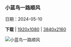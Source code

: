 ### 小蓝鸟一路顺风

日期：2024-05-10

**下载**  |  [1920x1080](https://cn.bing.com/th?id=OHR.TexasIndigoBunting_ZH-CN3699392300_1920x1080.jpg)  |  [3840x2160](https://cn.bing.com/th?id=OHR.TexasIndigoBunting_ZH-CN3699392300_UHD.jpg)

![小蓝鸟一路顺风](https://cn.bing.com/th?id=OHR.TexasIndigoBunting_ZH-CN3699392300_1920x1080.jpg "树枝上栖息的靛蓝彩鹀，德克萨斯州 (© Jeff R Clow/Getty Images)")

